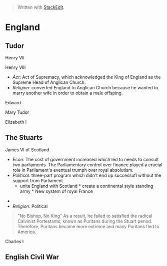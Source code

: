 
> Written with [StackEdit](https://stackedit.io/).

# England

## Tudor
Henry VII

Henry VIII
   * _Act_: Act of Supremacy, which acknowledged the King of England as the Supreme Head of Anglican Church.
   * _Religion_: converted England to Anglican Church because he wanted to marry another wife in order to obtain a male offsping.

Edward
 
Mary Tudor

Elizabeth I

## The Stuarts
James VI of Scotland
   - _Econ_: The cost of government increased which led to needs to consult two parliaments. The Parliamentary control over finance played a crucial role in Parliament's eventual trumph over royal absolutism.
   - _Political_: three-part program which didn't end up successufl without the support from Parliament
        * unite England with Scotland
                 * create a continental style standing army
                 * New  system of royal France        
   * 
   * _Religion_:  Political
> "No Bishop, No King"
   As a result, he failed to satisfied the radical Calvinist Portestants, known as Puritans during the Stuart period. Therefore, Puritans became more extreme and many Puritans fled to America.

Charles I



## English Civil War

<!--stackedit_data:
eyJoaXN0b3J5IjpbNjEzMTk2NTQ5LC0xODEzODQ5NDM1LC0xND
Y3MjI1OTI1LDczMDk5ODExNl19
-->